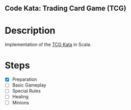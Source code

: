 ## Code Kata: Trading Card Game (TCG)

# Description

Implementation of the [TCG Kata](https://github.com/bkimminich/kata-tcg/) in Scala.

# Steps

- [x] Preparation
- [ ] Basic Gameplay
- [ ] Special Rules
- [ ] Healing
- [ ] Minions